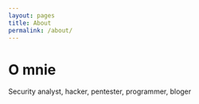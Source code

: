```yaml
---
layout: pages
title: About
permalink: /about/
---
```

# O mnie
Security analyst, hacker, pentester, programmer, bloger